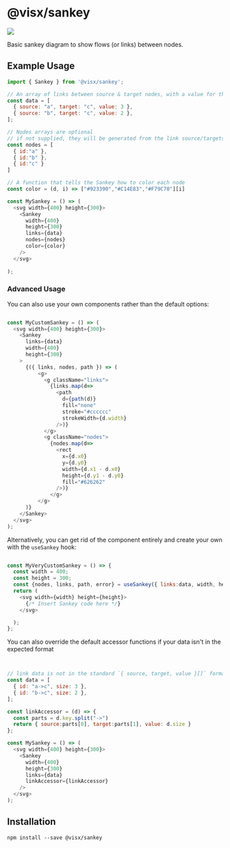 # @visx/sankey

<a title="@visx/chord npm downloads" href="https://www.npmjs.com/package/@visx/sankey">
  <img src="https://img.shields.io/npm/dm/@visx/sankey.svg?style=flat-square" />
</a>

Basic sankey diagram to show flows (or links) between nodes.


## Example Usage

```js
import { Sankey } from '@visx/sankey';

// An array of links between source & target nodes, with a value for the size of the link
const data = [
  { source: "a", target: "c", value: 3 },
  { source: "b", target: "c", value: 2 },
];

// Nodes arrays are optional 
// if not supplied, they will be generated from the link source/targets
const nodes = [
  { id:"a" },
  { id:"b" },
  { id:"c" }
]

// A function that tells the Sankey how to color each node
const color = (d, i) => ["#923390","#C14E83","#F79C70"][i]

const MySankey = () => (
  <svg width={400} height={300}>
    <Sankey
      width={400}
      height={300}
      links={data} 
      nodes={nodes}
      color={color}
    />
  </svg>
  
);
```

### Advanced Usage

You can also use your own components rather than the default options:
```js

const MyCustomSankey = () => (
  <svg width={400} height={300}>
    <Sankey 
      links={data} 
      width={400} 
      height={300}
    >
      {({ links, nodes, path }) => (
          <g>
            <g className="links">
              {links.map(d=>
                <path
                  d={path(d)}
                  fill="none"
                  stroke="#cccccc"
                  strokeWidth={d.width}
                />)}
            </g>
            <g className="nodes">
              {nodes.map(d=>
                <rect 
                  x={d.x0} 
                  y={d.y0}
                  width={d.x1 - d.x0}
                  height={d.y1 - d.y0}
                  fill="#626262"
                />)}
              </g>
          </g>
      )}
    </Sankey>
  </svg>
);
```

Alternatively, you can get rid of the component entirely and create your own with the `useSankey` hook:

```js

const MyVeryCustomSankey = () => {
  const width = 400;
  const height = 300;
  const {nodes, links, path, error} = useSankey({ links:data, width, height })
  return (
    <svg width={width} height={height}>
      {/* Insert Sankey code here */}
    </svg>

  );
};

```


You can also override the default accessor functions if your data isn't in the expected format

```js


// link data is not in the standard `{ source, target, value }[]` format
const data = [
  { id: "a->c", size: 3 },
  { id: "b->c", size: 2 },
];

const linkAccessor = (d) => {
  const parts = d.key.split("->")
  return { source:parts[0], target:parts[1], value: d.size }
};

const MySankey = () => (
  <svg width={400} height={300}>
    <Sankey
      width={400}
      height={300}
      links={data}
      linkAccessor={linkAccessor}
    />
  </svg>
);

```

## Installation

```
npm install --save @visx/sankey
```
